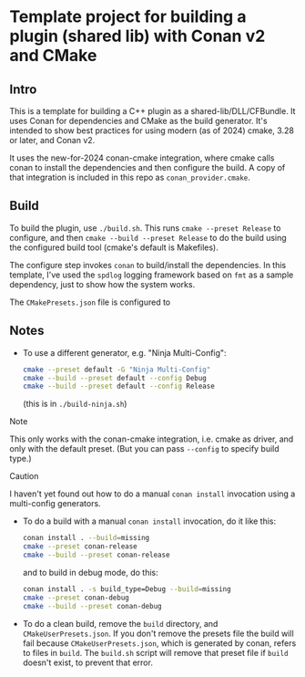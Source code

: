 # Template project for building a plugin (shared lib) with Conan v2 and CMake

## Intro

This is a template for building a C++ plugin as a
shared-lib/DLL/CFBundle. It uses Conan for dependencies and CMake as
the build generator. It's intended to show best practices for using
modern (as of 2024) cmake, 3.28 or later, and Conan v2.

It uses the new-for-2024 conan-cmake integration, where cmake calls
conan to install the dependencies and then configure the build. A copy
of that integration is included in this repo as
`conan_provider.cmake`.

## Build

To build the plugin, use `./build.sh`. 
This runs `cmake --preset Release` to configure, and then
`cmake --build --preset Release` to do the build using the
configured build tool (cmake's default is Makefiles).

The configure step invokes `conan` to build/install the dependencies.
In this template, I've used the `spdlog` logging framework based on
`fmt` as a sample dependency, just to show how the system works.

The `CMakePresets.json` file is configured to 
## Notes

* To use a different generator, e.g. "Ninja Multi-Config":

  ```sh
  cmake --preset default -G "Ninja Multi-Config"
  cmake --build --preset default --config Debug
  cmake --build --preset default --config Release
  ```

  (this is in `./build-ninja.sh`)


> [!NOTE]
> This only works with the conan-cmake integration, i.e. cmake as driver,
> and only with the default preset. (But you can pass `--config` to specify build type.)

> [!CAUTION]
> I haven't yet found out how to do a manual `conan install` invocation
> using a multi-config generators.

* To do a build with a manual `conan install` invocation, do it like this:
  ```sh
  conan install . --build=missing
  cmake --preset conan-release
  cmake --build --preset conan-release
  ```
  and to build in debug mode, do this:
  ```sh
  conan install . -s build_type=Debug --build=missing
  cmake --preset conan-debug
  cmake --build --preset conan-debug
  ```

* To do a clean build, remove the `build` directory, and `CMakeUserPresets.json`. 
  If you don't remove the presets file the build will fail 
  because `CMakeUserPresets.json`, which is generated by conan, refers to
  files in `build`. The `build.sh` script will remove that preset file if
  `build` doesn't exist, to prevent that error.

